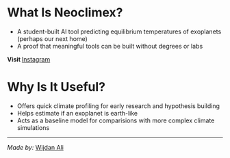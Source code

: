 # What Is Neoclimex?
<ul>
  <li>A student-built Al tool predicting equilibrium temperatures of exoplanets (perhaps our next home)</li>
  <li>A proof that meaningful tools can be built without degrees or labs</li>
</ul>
<b>Visit  </b>
<!--a href="https://www.linkedin.com/in/wijdan-ali-374793288">Website</a> -->
<a href="https://www.instagram.com/neo.climex">Instagram</a>

# Why Is It Useful?
<ul>
  <li>Offers quick climate profiling for early research and hypothesis building</li>
  <li>Helps estimate if an exoplanet is earth-like</li>
  <li>Acts as a baseline model for comparisions with more complex climate simulations</li>
</ul>
<hr>
<i>Made by: </i>
<a href="https://www.linkedin.com/in/wijdan-ali-374793288">Wijdan Ali</a>


